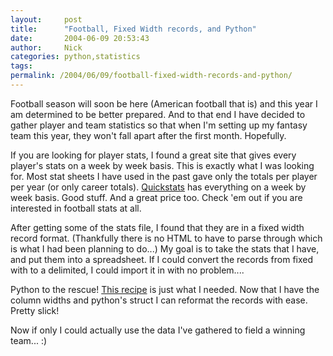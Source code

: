 ```yaml
---
layout:     post
title:      "Football, Fixed Width records, and Python"
date:       2004-06-09 20:53:43
author:     Nick
categories: python,statistics
tags:  
permalink: /2004/06/09/football-fixed-width-records-and-python/
---
```

    
Football season will soon be here (American football that is) and this year I am determined to be better prepared. And to that end I have decided to gather player and team statistics so that when I'm setting up my fantasy team this year, they won't fall apart after the first month. Hopefully.  
  
    
If you are looking for player stats, I found a great site that gives every player's stats on a week by week basis. This is exactly what I was looking for. Most stat sheets I have used in the past gave only the totals per player per year (or only career totals). [Quickstats](http://www.quickstats.com) has everything on a week by week basis. Good stuff. And a great price too. Check 'em out if you are interested in football stats at all.  
  
    
After getting some of the stats file, I found that they are in a fixed width record format. (Thankfully there is no HTML to have to parse through which is what I had been planning to do...) My goal is to take the stats that I have, and put them into a spreadsheet. If I could convert the records from fixed with to a delimited, I could import it in with no problem....  
  
    
Python to the rescue! [This recipe](http://aspn.activestate.com/ASPN/Cookbook/Python/Recipe/65224) is just what I needed. Now that I have the column widths and python's struct I can reformat the records with ease. Pretty slick!  
  
    
Now if only I could actually use the data I've gathered to field a winning team... :)  

